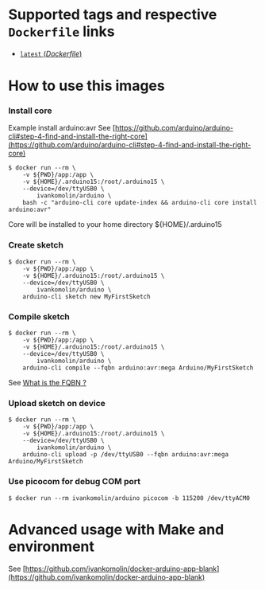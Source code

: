 # Supported tags and respective `Dockerfile` links

- [`latest` (*Dockerfile*)](https://github.com/ivankomolin/docker-arduino/blob/master/Dockerfile)

# How to use this images

### Install core
Example install arduino:avr
See [https://github.com/arduino/arduino-cli#step-4-find-and-install-the-right-core](https://github.com/arduino/arduino-cli#step-4-find-and-install-the-right-core)
```
$ docker run --rm \
	-v ${PWD}/app:/app \
	-v ${HOME}/.arduino15:/root/.arduino15 \
	--device=/dev/ttyUSB0 \
		ivankomolin/arduino \
    bash -c "arduino-cli core update-index && arduino-cli core install arduino:avr"
```
Core will be installed to your home directory ${HOME}/.arduino15


### Create sketch
```
$ docker run --rm \
	-v ${PWD}/app:/app \
	-v ${HOME}/.arduino15:/root/.arduino15 \
	--device=/dev/ttyUSB0 \
		ivankomolin/arduino \
    arduino-cli sketch new MyFirstSketch
```

### Compile sketch
```
$ docker run --rm \
	-v ${PWD}/app:/app \
	-v ${HOME}/.arduino15:/root/.arduino15 \
	--device=/dev/ttyUSB0 \
		ivankomolin/arduino \
    arduino-cli compile --fqbn arduino:avr:mega Arduino/MyFirstSketch
```
See [What is the FQBN ?](https://github.com/arduino/arduino-cli#what-is-the-fqbn-for-)

### Upload sketch on device
```
$ docker run --rm \
	-v ${PWD}/app:/app \
	-v ${HOME}/.arduino15:/root/.arduino15 \
	--device=/dev/ttyUSB0 \
		ivankomolin/arduino \
    arduino-cli upload -p /dev/ttyUSB0 --fqbn arduino:avr:mega Arduino/MyFirstSketch
```

### Use picocom for debug COM port
```
$ docker run --rm ivankomolin/arduino picocom -b 115200 /dev/ttyACM0

```

# Advanced usage with Make and environment

See [https://github.com/ivankomolin/docker-arduino-app-blank](https://github.com/ivankomolin/docker-arduino-app-blank)
